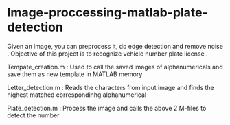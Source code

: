 # Image-proccessing-matlab-plate-detection
Given an image, you can preprocess it, do edge detection and remove noise . 
Objective of this project is to recognize vehicle number plate license .



Tempate_creation.m : Used to call the saved images of alphanumericals and save them as new template in MATLAB memory

Letter_detection.m : Reads the characters from input image and finds the highest matched correspondinhg alphanumerical

Plate_detection.m  : Process the image and calls the above 2 M-files to detect the number
